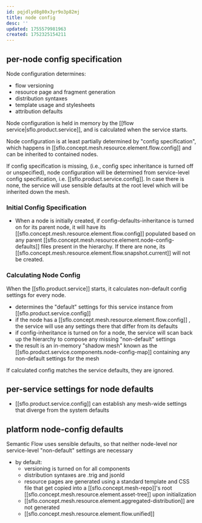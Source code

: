 ```yaml
---
id: pqjdlyd8g80x3yr9o3p82mj
title: node config
desc: ''
updated: 1755579981963
created: 1752325154211
---
```


## per-node config specification

Node configuration determines:

- flow versioning
- resource page and fragment generation
- distribution syntaxes
- template usage and stylesheets
- attribution defaults

Node configuration is held in memory by the [[flow service|sflo.product.service]], and is calculated when the service starts.

Node configuration is at least partially determined by "config specification", which happens in [[sflo.concept.mesh.resource.element.flow.config]] and can be inherited to contained nodes.

If config specification is missing, (i.e., config spec inheritance is turned off or unspecified), node configuration will be determined from service-level config specification, i.e. [[sflo.product.service.config]]. In case there is none, the service will use sensible defaults at the root level which will be inherited down the mesh.

### Initial Config Specification

- When a node is initially created, if config-defaults-inheritance is turned on for its parent node, it will have its [[sflo.concept.mesh.resource.element.flow.config]] populated based on any parent [[sflo.concept.mesh.resource.element.node-config-defaults]] files present in the hierarchy. If there are none, its [[sflo.concept.mesh.resource.element.flow.snapshot.current]] will not be created.

### Calculating Node Config

When the [[sflo.product.service]] starts, it calculates non-default config settings for every node.

- determines the "default" settings for this service instance from [[sflo.product.service.config]]
- if the node has a [[sflo.concept.mesh.resource.element.flow.config]] , the service will use any settings there that differ from its defaults
- if config-inheritance is turned on for a node, the service will scan back up the hierarchy to compose any missing "non-default" settings
-  the result is an in-memory "shadow mesh" known as the [[sflo.product.service.components.node-config-map]] containing any non-default settings for the mesh

If calculated config matches the service defaults, they are ignored.

## per-service settings for node defaults

- [[sflo.product.service.config]] can establish any mesh-wide settings that diverge from the system defaults

## platform node-config defaults

Semantic Flow uses sensible defaults, so that neither node-level nor service-level "non-default" settings are necessary

- by default:
  - versioning is turned on for all components
  - distribution syntaxes are .trig and jsonld
  - resource pages are generated using a standard template and CSS file that get copied into a [[sflo.concept.mesh-repo]]'s root [[sflo.concept.mesh.resource.element.asset-tree]] upon initialization
  - [[sflo.concept.mesh.resource.element.aggregated-distribution]] are not generated
  - [[sflo.concept.mesh.resource.element.flow.unified]]
